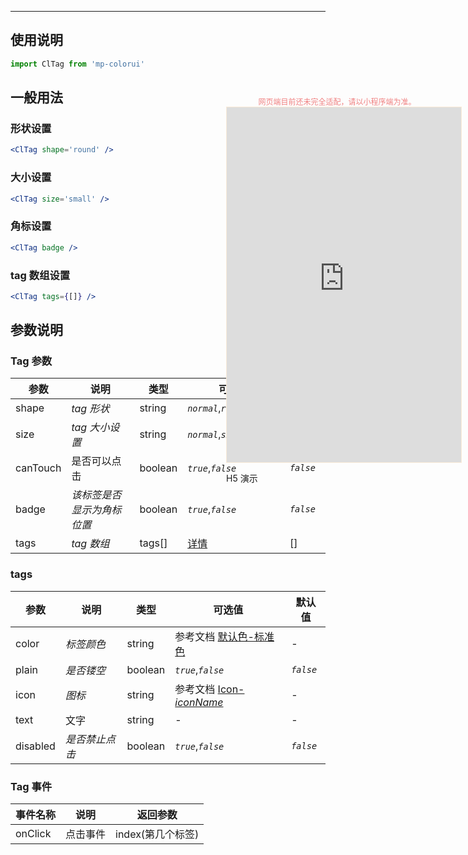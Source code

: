 ****

## 使用说明

```js
import ClTag from 'mp-colorui'
```

## 一般用法

### 形状设置

```jsx
<ClTag shape='round' />
```

### 大小设置

```jsx
<ClTag size='small' />
```

### 角标设置

```jsx
<ClTag badge />
```

### tag 数组设置

```jsx
<ClTag tags={[]} />
```

## 参数说明

### Tag 参数

| 参数     | 说明                       | 类型    | 可选值                          | 默认值     |
| -------- | -------------------------- | ------- | ------------------------------- | ---------- |
| shape    | *tag 形状*                 | string  | *`normal`*,*`round`*,*`radius`* | *`normal`* |
| size     | *tag 大小设置*             | string  | *`normal`*,*`small`*            | *`normal`* |
| canTouch | 是否可以点击               | boolean | *`true`*,*`false`*              | *`false`*  |
| badge    | *该标签是否显示为角标位置* | boolean | *`true`*,*`false`*              | *`false`*  |
| tags     | *tag 数组*                 | tags[]  | [详情](/view/tag?id=tags)       | []         |

### tags

| 参数     | 说明           | 类型    | 可选值                                                       | 默认值    |
| -------- | -------------- | ------- | ------------------------------------------------------------ | --------- |
| color    | *标签颜色*     | string  | 参考文档 [默认色-标准色](/home/color?id=标准色) | -         |
| plain    | *是否镂空*     | boolean | *`true`*,*`false`*                                           | *`false`* |
| icon     | *图标*         | string  | 参考文档 [Icon-*iconName*](/base/icon?id=iconname)           | -         |
| text     | 文字           | string  | -                                                            | -         |
| disabled | *是否禁止点击* | boolean | *`true`*,*`false`*                                           | *`false`* |



### Tag 事件

| 事件名称 | 说明     | 返回参数          |
| -------- | -------- | ----------------- |
| onClick  | 点击事件 | index(第几个标签) |


<div style="position: fixed; right:10px; top: 5%">
<div style="width: 355px; display: flex; flex-wrap: wrap; justify-content: center; align-items: center; font-size: 12px; color: lightcoral">网页端目前还未完全适配，请以小程序端为准。</div>
<iframe style="border: 1px solid antiquewhite" src="https://yinliangdream.github.io/mp-colorui-h5-demo/#/pages/components/tag/index" height="568" width="375"></iframe>
<div>
		<p>H5 演示</p>
		<div id='qrcode'></div>
	</div>
</div>

<script>
	new Vue({
		el: '#main',
		mounted() {
			setTimeout(() => {
				const id = document.getElementById("qrcode");
				new QRCode(id, {
					text: "https://yinliangdream.github.io/mp-colorui-h5-demo/#/pages/components/tag/index",
					width: 128,
					height: 128,
					colorDark : "#000000",
					colorLight : "#ffffff",
					correctLevel : QRCode.CorrectLevel.H
				});
			});
		}
	})
</script>
